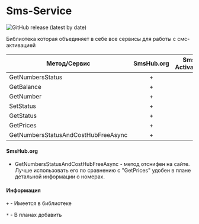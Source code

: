 # Sms-Service

![GitHub release (latest by date)](https://img.shields.io/badge/C%23%20-%20.Net%20Framework%204.5.2-blueviolet)

Библиотека которая объединяет в себе все сервисы для работы с смс-активацией

|Метод/Сервис| SmsHub.org|Sms-Activate.ru|5sim.net|
|---|:---:|:---:|:---:|
|GetNumbersStatus|+|||
|GetBalance|+|||
|GetNumber|+|||
|SetStatus|+|||
|GetStatus|+|||
|GetPrices|+|||
|GetNumbersStatusAndCostHubFreeAsync|+|||

#### SmsHub.org
- GetNumbersStatusAndCostHubFreeAsync - метод отснифен на сайте. Лучше использовать его по сравнению с "GetPrices" удобен в плане детальной информации о номерах.

#### Информация
`+` - Имеется в библиотеке

`*` - В планах добавить

